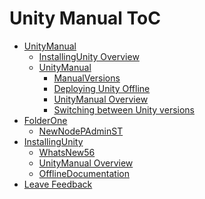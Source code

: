 Unity Manual ToC
================
 - [UnityManual]()
	 - [InstallingUnity Overview](InstallingUnity.md)
	 - [UnityManual]()
		 - [ManualVersions](ManualVersions.md)
		 - [Deploying Unity Offline](DeployingUnityOffline.md)
		 - [UnityManual Overview](UnityManual.md)
		 - [Switching between Unity versions](SwitchingDocumentationVersions.md)
 - [FolderOne]()
	 - [NewNodePAdminST](NewNodePAdminST.md)
 - [InstallingUnity]()
	 - [WhatsNew56](WhatsNew56.md)
	 - [UnityManual Overview](UnityManual_1.md)
	 - [OfflineDocumentation](OfflineDocumentation.md)
 - [Leave Feedback](LeaveFeedback.md)

